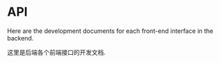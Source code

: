 # API

Here are the development documents for each front-end interface in the backend.

这里是后端各个前端接口的开发文档.
